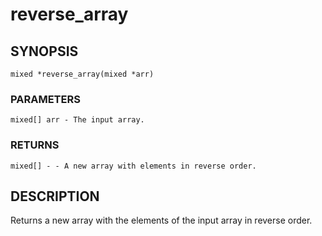 # reverse_array

## SYNOPSIS

    mixed *reverse_array(mixed *arr)

### PARAMETERS

    mixed[] arr - The input array.

### RETURNS

    mixed[] - - A new array with elements in reverse order.

## DESCRIPTION

Returns a new array with the elements of the input array in
reverse order.
